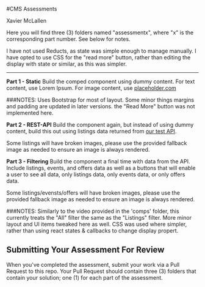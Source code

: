 #CMS Assessments

Xavier McLallen

Here you will find three (3) folders named "assessmentx", where "x" is the corresponding part number. See below for notes.

I have not used Reducts, as state was simple enough to manage manually.
I have opted to use CSS for the "read more" button, rather than editing the display with state or similar, as this was simpler. 

------
**Part 1 - Static**
Build the comped component using dummy content.
For text content, use Lorem Ipsum.
For image content, use [placeholder.com](https://placeholder.com/)

###NOTES: Uses Bootstrap for most of layout. Some minor things margins and padding are updated in later versions. the "Read More" button was not implemented here. 

**Part 2 - REST-API**
Build the component again, but instead of using dummy content, build this out using listings data returned from [our test API](https://sv-reqres.now.sh).

Some listings will have broken images, please use the provided fallback image as needed to ensure an image is always rendered.

**Part 3 - Filtering**
Build the component a final time with data from the API. Include listings, events, and offers data as well as a buttons that will enable a user to see all data, only listings data, only events data, or only offers data.

Some listings/evensts/offers will have broken images, please use the provided fallback image as needed to ensure an image is always rendered.

###NOTES:
Similarly to the video provided in the 'comps' folder, this currently treats the "All" filter the same as the "Listings" filter. More minor layout and UI items tweaked here as well. CSS was used where simpler, rather than using react states & callbacks to change display propert.


Submitting Your Assessment For Review
------
When you've completed the assessment, submit your work via a Pull Request to this repo. Your Pull Request should contain three (3) folders that contain your solution; one (1) for each part of the assessment.
